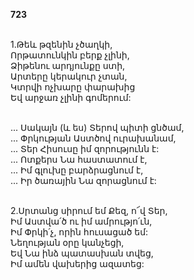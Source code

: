**723**

\
1.Թեև թզենին չծաղկի,\
Որթատունկին բերք չլինի,\
Ձիթենու արդյունքը ստի,\
Արտերը կերակուր չտան,\
Կտրվի ոչխարը փարախից\
Եվ արջառ չլինի գոմերում:

\
 ... Սակայն (և ես) Տերով պիտի ցնծամ,\
 ... Փրկության Աստծով ուրախանամ,\
 ... Տեր Հիսուսը իմ զորությունն է:\
 ... Ոտքերս Նա հաստատում է,\
 ... Իմ գլուխը բարձրացնում է,\
 ... Իր ծառային Նա զորացնում է:

\
2.Սրտանց սիրում եմ Քեզ, ո՜վ Տեր,\
Իմ Աստվա՛ծ ու իմ ամրությո՛ւն,\
Իմ Փրկի՛չ, որին հուսացած եմ:\
Նեղության օրը կանչեցի,\
Եվ Նա ինձ պատասխան տվեց,\
Իմ ամեն վախերից ազատեց:
